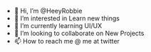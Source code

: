 - 👋 Hi, I’m @HeeyRobbie
- 👀 I’m interested in Learn new things
- 🌱 I’m currently learning UI/UX
- 💞️ I’m looking to collaborate on New Projects
- 📫 How to reach me @ me at twitter

<!---
HeeyRobbie/HeeyRobbie is a ✨ special ✨ repository because its `README.md` (this file) appears on your GitHub profile.
You can click the Preview link to take a look at your changes.
--->
